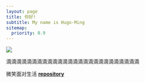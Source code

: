 ```yaml
---
layout: page
title: 你好!
subtitle: My name is Hugo-Ming
sitemap:
  priority: 0.9
---
```


<img src="{{ '/assets/img/center.jpg' | prepend: site.baseurl }}" id="about-img">

<div id="describe-text">
	<p>滴滴滴滴滴滴滴滴滴滴滴滴滴滴滴滴滴滴滴滴滴滴滴滴滴滴</p>
	<p>微笑面对生活 <strong> <a href="https://github.com/minghugo/minghugo.github.io"> repository</a> </strong></p>
</div>